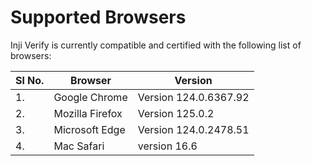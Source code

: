 # Supported Browsers

Inji Verify is currently compatible and certified with the following list of browsers:

| **Sl No.** | **Browser**     | **Version**           |
| ---------- | --------------- | --------------------- |
| 1.         | Google Chrome   | Version 124.0.6367.92 |
| 2.         | Mozilla Firefox | Version 125.0.2       |
| 3.         | Microsoft Edge  | Version 124.0.2478.51 |
| 4.         | Mac Safari      | version 16.6          |
